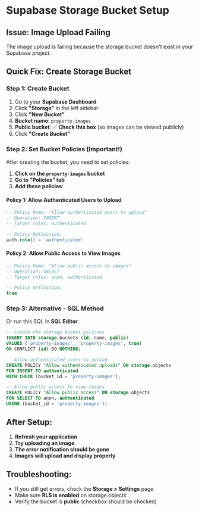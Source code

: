# Supabase Storage Bucket Setup

## Issue: Image Upload Failing

The image upload is failing because the storage bucket doesn't exist in your Supabase project.

## Quick Fix: Create Storage Bucket

### Step 1: Create Bucket
1. Go to your **Supabase Dashboard**
2. Click **"Storage"** in the left sidebar
3. Click **"New Bucket"**
4. **Bucket name**: `property-images`
5. **Public bucket**: ✅ **Check this box** (so images can be viewed publicly)
6. Click **"Create Bucket"**

### Step 2: Set Bucket Policies (Important!)
After creating the bucket, you need to set policies:

1. **Click on the `property-images` bucket**
2. **Go to "Policies" tab**
3. **Add these policies**:

#### Policy 1: Allow Authenticated Users to Upload
```sql
-- Policy Name: "Allow authenticated users to upload"
-- Operation: INSERT
-- Target roles: authenticated

-- Policy Definition:
auth.role() = 'authenticated'
```

#### Policy 2: Allow Public Access to View Images
```sql
-- Policy Name: "Allow public access to images"  
-- Operation: SELECT
-- Target roles: anon, authenticated

-- Policy Definition:
true
```

### Step 3: Alternative - SQL Method
Or run this SQL in **SQL Editor**:

```sql
-- Create the storage bucket policies
INSERT INTO storage.buckets (id, name, public) 
VALUES ('property-images', 'property-images', true)
ON CONFLICT (id) DO NOTHING;

-- Allow authenticated users to upload
CREATE POLICY "Allow authenticated uploads" ON storage.objects
FOR INSERT TO authenticated
WITH CHECK (bucket_id = 'property-images');

-- Allow public access to view images
CREATE POLICY "Allow public access" ON storage.objects
FOR SELECT TO anon, authenticated
USING (bucket_id = 'property-images');
```

## After Setup:
1. **Refresh your application**
2. **Try uploading an image** 
3. **The error notification should be gone**
4. **Images will upload and display properly**

## Troubleshooting:
- If you still get errors, check the **Storage > Settings** page
- Make sure **RLS is enabled** on storage.objects
- Verify the bucket is **public** (checkbox should be checked)